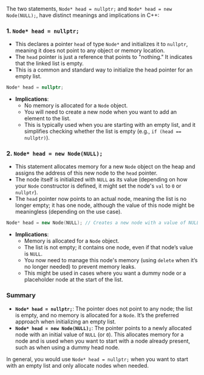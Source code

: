 The two statements, `Node* head = nullptr;` and `Node* head = new Node(NULL);`, have distinct meanings and implications in C++:

### 1. `Node* head = nullptr;`
   - This declares a pointer `head` of type `Node*` and initializes it to `nullptr`, meaning it does not point to any object or memory location.
   - The `head` pointer is just a reference that points to "nothing." It indicates that the linked list is empty.
   - This is a common and standard way to initialize the head pointer for an empty list.

   ```cpp
   Node* head = nullptr;
   ```

   - **Implications**:
     - No memory is allocated for a `Node` object.
     - You will need to create a new node when you want to add an element to the list.
     - This is typically used when you are starting with an empty list, and it simplifies checking whether the list is empty (e.g., `if (head == nullptr)`).

### 2. `Node* head = new Node(NULL);`
   - This statement allocates memory for a new `Node` object on the heap and assigns the address of this new node to the `head` pointer.
   - The node itself is initialized with `NULL` as its value (depending on how your `Node` constructor is defined, it might set the node's `val` to `0` or `nullptr`).
   - The `head` pointer now points to an actual node, meaning the list is no longer empty; it has one node, although the value of this node might be meaningless (depending on the use case).

   ```cpp
   Node* head = new Node(NULL); // Creates a new node with a value of NULL (or 0, depending on constructor)
   ```

   - **Implications**:
     - Memory is allocated for a `Node` object.
     - The list is not empty; it contains one node, even if that node’s value is `NULL`.
     - You now need to manage this node's memory (using `delete` when it’s no longer needed) to prevent memory leaks.
     - This might be used in cases where you want a dummy node or a placeholder node at the start of the list.

### Summary

- **`Node* head = nullptr;`**: The pointer does not point to any node; the list is empty, and no memory is allocated for a `Node`. It’s the preferred approach when initializing an empty list.
- **`Node* head = new Node(NULL);`**: The pointer points to a newly allocated node with an initial value of `NULL` (or `0`). This allocates memory for a node and is used when you want to start with a node already present, such as when using a dummy head node.

In general, you would use `Node* head = nullptr;` when you want to start with an empty list and only allocate nodes when needed.

